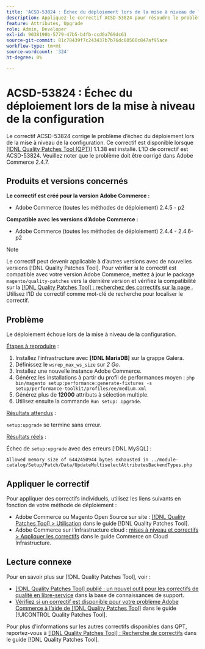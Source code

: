 ```yaml
---
title: 'ACSD-53824 : Échec du déploiement lors de la mise à niveau de la configuration'
description: Appliquez le correctif ACSD-53824 pour résoudre le problème Adobe Commerce où le déploiement échoue lors de la mise à niveau de la configuration.
feature: Attributes, Upgrade
role: Admin, Developer
exl-id: 9038190b-5779-47b5-b4fb-ccd0a769dc61
source-git-commit: 81c78439f7c243437b7b76dc80560c847af95ace
workflow-type: tm+mt
source-wordcount: '324'
ht-degree: 0%

---
```


# ACSD-53824 : Échec du déploiement lors de la mise à niveau de la configuration

Le correctif ACSD-53824 corrige le problème d’échec du déploiement lors de la mise à niveau de la configuration. Ce correctif est disponible lorsque [[!DNL Quality Patches Tool (QPT)]](https://experienceleague.adobe.com/en/docs/commerce-knowledge-base/kb/announcements/commerce-announcements/magento-quality-patches-released-new-tool-to-self-serve-quality-patches) 1.1.38 est installé. L’ID de correctif est ACSD-53824. Veuillez noter que le problème doit être corrigé dans Adobe Commerce 2.4.7.

## Produits et versions concernés

**Le correctif est créé pour la version Adobe Commerce :**

* Adobe Commerce (toutes les méthodes de déploiement) 2.4.5 - p2

**Compatible avec les versions d’Adobe Commerce :**

* Adobe Commerce (toutes les méthodes de déploiement) 2.4.4 - 2.4.6-p2

>[!NOTE]
>
>Le correctif peut devenir applicable à d’autres versions avec de nouvelles versions [!DNL Quality Patches Tool]. Pour vérifier si le correctif est compatible avec votre version Adobe Commerce, mettez à jour le package `magento/quality-patches` vers la dernière version et vérifiez la compatibilité sur la [[!DNL Quality Patches Tool] : recherchez des correctifs sur la page ](https://experienceleague.adobe.com/tools/commerce-quality-patches/index.html). Utilisez l’ID de correctif comme mot-clé de recherche pour localiser le correctif.

## Problème

Le déploiement échoue lors de la mise à niveau de la configuration.

<u>Étapes à reproduire</u> :

1. Installez l’infrastructure avec **[!DNL MariaDB]** sur la grappe Galera.
1. Définissez le `wsrep_max_ws_size` sur *2 Go*.
1. Installez une nouvelle instance Adobe Commerce.
1. Générez les installations à partir du profil de performances moyen :
   `php bin/magento setup:performance:generate-fixtures -s setup/performance-toolkit/profiles/ee/medium.xml`
1. Générez plus de **12000** attributs à sélection multiple.
1. Utilisez ensuite la commande `Run setup: Upgrade`.

<u>Résultats attendus</u> :

`setup:upgrade` se termine sans erreur.

<u>Résultats réels</u> :

Échec de `setup:upgrade` avec des erreurs [!DNL MySQL] :

`Allowed memory size of 6442450944 bytes exhausted in ../module-catalog/Setup/Patch/Data/UpdateMultiselectAttributesBackendTypes.php`

## Appliquer le correctif

Pour appliquer des correctifs individuels, utilisez les liens suivants en fonction de votre méthode de déploiement :

* Adobe Commerce ou Magento Open Source sur site : [[!DNL Quality Patches Tool] > Utilisation](/help/tools/quality-patches-tool/usage.md) dans le guide [!DNL Quality Patches Tool].
* Adobe Commerce sur l’infrastructure cloud : [mises à niveau et correctifs > Appliquer les correctifs](https://experienceleague.adobe.com/docs/commerce-cloud-service/user-guide/develop/upgrade/apply-patches.html) dans le guide Commerce on Cloud Infrastructure.

## Lecture connexe

Pour en savoir plus sur [!DNL Quality Patches Tool], voir :

* [[!DNL Quality Patches Tool] publié : un nouvel outil pour les correctifs de qualité en libre-service](https://experienceleague.adobe.com/en/docs/commerce-knowledge-base/kb/announcements/commerce-announcements/magento-quality-patches-released-new-tool-to-self-serve-quality-patches) dans la base de connaissances de support.
* [Vérifiez si un correctif est disponible pour votre problème Adobe Commerce à l’aide de  [!DNL Quality Patches Tool]](/help/tools/quality-patches-tool/patches-available-in-qpt/check-patch-for-magento-issue-with-magento-quality-patches.md) dans le guide [!UICONTROL Quality Patches Tool].


Pour plus d&#39;informations sur les autres correctifs disponibles dans QPT, reportez-vous à [[!DNL Quality Patches Tool] : Recherche de correctifs](https://experienceleague.adobe.com/tools/commerce-quality-patches/index.html) dans le guide [!DNL Quality Patches Tool].
